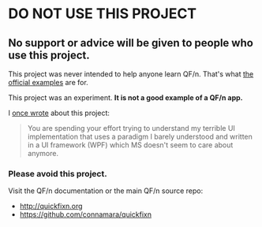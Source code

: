 # DO NOT USE THIS PROJECT

## No support or advice will be given to people who use this project.

This project was never intended to help anyone learn QF/n.
That's what [the official examples](https://github.com/connamara/quickfixn/tree/master/Examples) are for.

This project was an experiment.  **It is not a good example of a QF/n app.**

I [once wrote](http://lists.quickfixn.com/pipermail/quickfixn-quickfixn.com/2017q4/000575.html) about this project:

> You are spending your effort trying to understand my terrible UI
> implementation that uses a paradigm I barely understood and written in a UI
> framework (WPF) which MS doesn't seem to care about anymore.

### Please avoid this project.

Visit the QF/n documentation or the main QF/n source repo:

* http://quickfixn.org
* https://github.com/connamara/quickfixn


